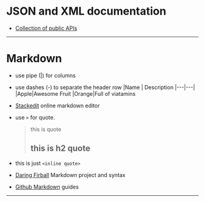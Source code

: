 # JSON and XML documentation

- [Collection of public APIs](https://www.programmableweb.com/)

---

# Markdown

- use pipe (|) for columns
- use dashes (-) to separate the header row
  |Name | Description
  |---|---|
  |Apple|Awesome Fruit
  |Orange|Full of viatamins

- [Stackedit](https://stackedit.io/) online markdown editor

- use `>` for quote.
  > this is quote
  >
  > ## this is h2 quote
- this is just `<inline quote>`
- [Daring Firball](https://daringfireball.net/projects/markdown/) Markdown project and syntax
- [Github Markdown](https://guides.github.com/features/mastering-markdown/) guides

---
